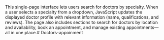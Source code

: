 This single-page interface lets users search for doctors by specialty. When a user selects a specialty from a dropdown, JavaScript updates the displayed doctor profile with relevant information (name, qualifications, and reviews). The page also includes sections to search for doctors by location and availability, book an appointment, and manage existing appointments—all in one place.# Doctors-appoinment
